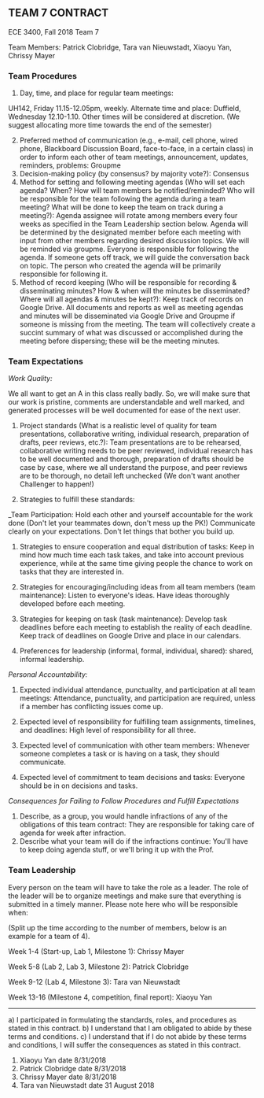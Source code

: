## TEAM 7 CONTRACT

ECE 3400, Fall 2018 Team 7

Team Members: Patrick Clobridge, Tara van Nieuwstadt, Xiaoyu Yan, Chrissy Mayer

### Team Procedures

1.	Day, time, and place for regular team meetings:

UH142, Friday 11.15-12.05pm, weekly.
Alternate time and place: Duffield, Wednesday 12.10-1.10.
Other times will be considered at discretion.
(We suggest allocating more time towards the end of the semester)

2.	Preferred method of communication (e.g., e-mail, cell phone, wired phone, Blackboard Discussion Board, face-to-face, in a certain class) in order to inform each other of team meetings, announcement, updates, reminders, problems:
Groupme
3.	Decision-making policy (by consensus? by majority vote?):
Consensus
4.	Method for setting and following meeting agendas (Who will set each agenda? When? How will team members be notified/reminded? Who will be responsible for the team following the agenda during a team meeting?  What will be done to keep the team on track during a meeting?):
Agenda assignee will rotate among members every four weeks as specified in the Team Leadership section below. Agenda will be determined by the designated member before each meeting with input from other members regarding desired discussion topics. We will be reminded via groupme. Everyone is responsible for following the agenda. If someone gets off track, we will guide the conversation back on topic. The person who created the agenda will be primarily responsible for following it.
5.	Method of record keeping (Who will be responsible for recording & disseminating minutes?  How & when will the minutes be disseminated?  Where will all agendas & minutes be kept?): Keep track of records on Google Drive. All documents and reports as well as meeting agendas and minutes will be disseminated via Google Drive and Groupme if someone is missing from the meeting. The team will collectively create a succint summary of what was discussed or accomplished during the meeting before dispersing; these will be the meeting minutes.

### Team Expectations

_Work Quality:_

We all want to get an A in this class really badly. So, we will make sure that our work is pristine, comments are understandable and well marked, and generated processes will be well documented for ease of the next user.

1.	Project standards (What is a realistic level of quality for team presentations, collaborative writing, individual research, preparation of drafts, peer reviews, etc.?): Team presentations are to be rehearsed, collaborative writing needs to be peer reviewed, individual research has to be well documented and thorough, preparation of drafts should be case by case, where we all understand the purpose, and peer reviews are to be thorough, no detail left unchecked (We don't want another Challenger to happen!)

2.	Strategies to fulfill these standards:

_Team Participation: Hold each other and yourself accountable for the work done (Don't let your teammates down, don't mess up the PK!)
Communicate clearly on your expectations. Don't let things that bother you build up.

1.	Strategies to ensure cooperation and equal distribution of tasks:
Keep in mind how much time each task takes, and take into account previous experience, while at the same time giving people the chance to work on tasks that they are interested in.

2.	Strategies for encouraging/including ideas from all team members (team maintenance):
Listen to everyone's ideas. Have ideas thoroughly developed before each meeting.

3.	Strategies for keeping on task (task maintenance):
Develop task deadlines before each meeting to establish the reality of each deadline. Keep track of deadlines on Google Drive and place in our calendars.

4.	Preferences for leadership (informal, formal, individual, shared): shared, informal leadership.

_Personal Accountability:_

1.	Expected individual attendance, punctuality, and participation at all team meetings:
Attendance, punctuality, and participation are required, unless if a member has conflicting issues come up.

2.	Expected level of responsibility for fulfilling team assignments, timelines, and deadlines:
High level of responsibility for all three.

3.	Expected level of communication with other team members:
Whenever someone completes a task or is having on a task, they should communicate.

4.	Expected level of commitment to team decisions and tasks:
Everyone should be in on decisions and tasks.

_Consequences for Failing to Follow Procedures and Fulfill Expectations_

1.	Describe, as a group, you would handle infractions of any of the obligations of this team contract:
They are responsible for taking care of agenda for week after infraction.
2.	Describe what your team will do if the infractions continue:
You'll have to keep doing agenda stuff, or we'll bring it up with the Prof.

### Team Leadership ###

Every person on the team will have to take the role as a leader. The role of the leader will be to organize meetings and make sure that everything is submitted in a timely manner. Please note here who will be responsible when:

(Split up the time according to the number of members, below is an example for a team of 4).

Week 1-4 (Start-up, Lab 1, Milestone 1): Chrissy Mayer  

Week 5-8 (Lab 2, Lab 3, Milestone 2): Patrick Clobridge

Week 9-12 (Lab 4, Milestone 3): Tara van Nieuwstadt 

Week 13-16 (Milestone 4, competition, final report): Xiaoyu Yan   


------

a)	I participated in formulating the standards, roles, and procedures as stated in this contract.
b)	I understand that I am obligated to abide by these terms and conditions.
c)	I understand that if I do not abide by these terms and conditions, I will suffer the consequences as stated in this contract.

1) Xiaoyu Yan                                       date  8/31/2018
2) Patrick Clobridge                                date  8/31/2018
3) Chrissy Mayer                                    date  8/31/2018
4) Tara van Nieuwstadt                              date  31 August 2018

